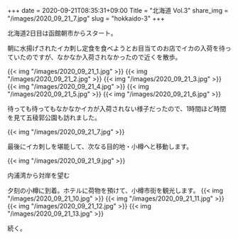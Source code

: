 +++
date  = 2020-09-21T08:35:31+09:00
Title = "北海道 Vol.3"
share_img = "/images/2020_09_21_7.jpg"
slug = "hokkaido-3"
+++

北海道2日目は函館朝市からスタート。

朝に水揚げされたイカ刺し定食を食べようとお目当てのお店でイカの入荷を待っていたのですが、なかなか入荷されなかったので近くを散歩。

{{< img "/images/2020_09_21_1.jpg" >}}
{{< img "/images/2020_09_21_2.jpg" >}}
{{< img "/images/2020_09_21_3.jpg" >}}
{{< img "/images/2020_09_21_4.jpg" >}}
{{< img "/images/2020_09_21_5.jpg" >}}
{{< img "/images/2020_09_21_6.jpg" >}}

待っても待ってもなかなかイカが入荷されない様子だったので、1時間ほど時間を見て五稜郭公園も訪れました。

{{< img "/images/2020_09_21_7.jpg" >}}

最後にイカ刺しを堪能して、次なる目的地・小樽へと移動します。    

{{< img "/images/2020_09_21_9.jpg" >}}
<p class="caption">内浦湾から対岸を望む</p>

夕刻の小樽に到着。ホテルに荷物を預けて、小樽市街を観光します。
{{< img "/images/2020_09_21_10.jpg" >}}
{{< img "/images/2020_09_21_11.jpg" >}}
{{< img "/images/2020_09_21_12.jpg" >}}
{{< img "/images/2020_09_21_13.jpg" >}}

続く。